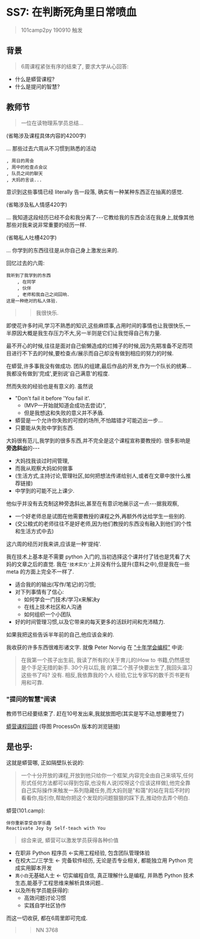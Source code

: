 # SS7: 在判断死角里日常喷血
> 101camp2py 190910 触发

## 背景
> 6周课程紧张有序的结束了, 要求大学从心回答:


- 什么是蟒营课程?
- 什么是提问的智慧?

## 教师节
> 一位在读物理系学员总结...

(省略涉及课程具体内容的4200字)

... 那些过去六周从不习惯到熟悉的活动

    , 周日的周会
    , 周中的检查点会议
    , 队员之间的聊天
    , 大妈的言谈... 

意识到这些事情已经 literally 告一段落,
确实有一种某种东西正在抽离的感觉. 

(省略涉及私人情感420字)

... 我知道这段经历已经不会和我分离了---它教给我的东西会活在我身上,就像其他那些对我来说非常重要的经历一样. 

(省略私人吐槽420字)


... 你学到的东西往往是从你自己身上激发出来的. 

回忆过去的六周:

    我听到了我学到的东西
        , 在同学
        , 伙伴
        , 老师和我自己之间回响. 
    这是一种绝对的私人体验. 

>> 我很快乐. 

即使花许多时间,学习不熟悉的知识,这些麻烦事,占用时间的事情也让我很快乐,一半原因大概是我生存压力不大,另一半则是它们让我觉得自己有力量. 

最不开心的时候,往往是面对自己偷懒造成的烂摊子的时候,因为先期准备不足而项目进行不下去的时候,要检查点/展示而自己却没有做到相应的努力的时候. 

在蟒营,许多事我没有做成功. 团队的组建,最后作品的开发,作为一个队长的统筹... 我都没有做到'完成',更别说'自己满意'的程度. 

然而失败的经验也是有意义的. 虽然说 

- "Don't fail it before 'You fail it'. 
    + (MVP一开始就知道会成功去尝试)",
    + 但是我想这和失败的意义并不矛盾. 
- 蟒营是一个允许你失败的可控的场所,不怕踏错才可能迈出一步... 
- 只要能从失败中学到东西. 

大妈很有范儿,我学到的很多东西,并不完全是这个课程宣称要教授的. 很多影响是**旁逸斜出**的---

- 大妈找我谈过时间管理,
- 而我从观察大妈如何做事
- (生活方式,主持讨论,管理社区,如何把想法传递给别人,或者在文章中放什么推荐链接)
- 中学到的可能不比上课少. 

他似乎并没有去克制这种旁逸斜出,甚至在有意识地展示这一点---据我观察,

- 一个好老师总是试图在他需要教授的课程之外,再额外传达给学生一些别的. 
- (交公粮式的老师往往不是好老师,因为他们教授的东西没有融入到他们的个性和生活方式中去)

这六周的经历对我来讲,应该是一种'提纯'. 

我在技术上基本是不需要 python 入门的,当初选择这个课并付了钱也是凭看了大妈的文章之后的直觉. 我在`'技术实力'`上并没有什么提升(意料之中),但是我在一些 meta 的方面上完全不一样了. 

- 适合我的的输出(写作/笔记)的习惯;
- 对下列事情有了信心:
  - 如何学会一门技术/学习x来解决y
  - 在线上技术社区和人沟通
  - 如何组织一个小团队
- 好的时间管理习惯,以及它带来的每天更多的活跃时间和充沛精力. 

如果我把这些告诉半年前的自己,他应该会来的. 

我收获的许多东西很难形诸文字. 就像 Peter Norvig 在 ["十年学会编程"](http://daiyuwen.freeshell.org/gb/misc/21-days-cn.html) 中说:

> 在我第一个孩子出生前, 我读了所有的(关于育儿的)How to 书籍,仍然感觉是个手足无措的新手. 30个月以后,我 的第二个孩子快要出生了,我回头温习这些书了吗? 没有. 相反,我依靠我的个人 经验,它比专家写的数千页书更有用和可靠. 

### "提问的智慧"阅读
教师节已经要结束了. 赶在10号发出来,我就放图吧(其实是写不动,想要睡觉了)

[蟒营课程回顾](https://www.processon.com/view/link/5d77cdcae4b017f7e0358d60)
(导图 ProcessOn 版本的浏览链接)


## 是也乎:
这就是蟒营哪, 正如隔壁队长说的:

> 一个十分开放的课程,开放到他只给你一个框架,内容完全由自己来填写,任何形式任何方法都可以得到包容,也没有人说[哎呀这个应该这样做],他完全靠自己实际操作来触发一系列隐藏任务,而大妈则是"和蔼"的站在背后不时的看看你,指引你,帮助你把这个发现的问题狠狠的踩下去,推动你去弄个明白. 

蟒营(101.camp): 

    伴你重新享受自学乐趣
    Reactivate Joy by Self-teach with You


> 综合来说, 蟒营可以激发学员获得各种价值


- 在职非 Python 程序员 <-实用工程经验, 包含团队管理体验
- 在校大二/三学生 <-  完备软件经历, 无论是否专业相关, 都能独立用 Python 完成实用脚本开发
- `真小白`无基础人士 <- 切实编程自信, 真正理解什么是编程, 并熟悉 Python 技术生态,能基于工程思维来解析具体问题..
- 以及所有学员能获得的:
    + 高效问题讨论习惯
    + 实践自学社区协作


而这一切收获, 都在6周里即可完成.




>> NN 3768
